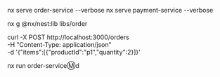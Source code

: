 nx serve order-service --verbose
nx serve payment-service --verbose

nx g @nx/nest:lib libs/order

curl -X POST http://localhost:3000/orders \
  -H "Content-Type: application/json" \
  -d '{"items":[{"productId":"p1","quantity":2}]}' 


nx run order-service:m:d
